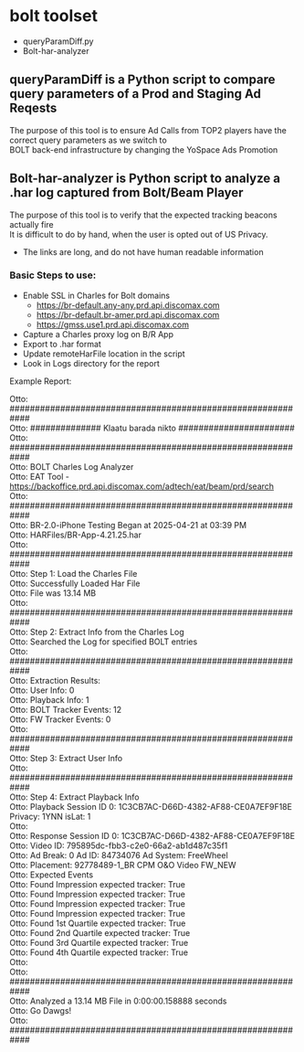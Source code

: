 # bolt toolset

* queryParamDiff.py
* Bolt-har-analyzer

## queryParamDiff is a Python script to compare query parameters of a Prod and Staging Ad Reqests
The purpose of this tool is to ensure Ad Calls from TOP2 players have the correct query parameters as we switch to  
BOLT back-end infrastructure by changing the YoSpace Ads Promotion  

## Bolt-har-analyzer is Python script to analyze a .har log captured from Bolt/Beam Player
The purpose of this tool is to verify that the expected tracking beacons actually fire  
It is difficult to do by hand, when the user is opted out of US Privacy.  
*  The links are long, and do not have human readable information

### Basic Steps to use:
  
* Enable SSL in Charles for Bolt domains
    * https://br-default.any-any.prd.api.discomax.com
    * https://br-default.br-amer.prd.api.discomax.com
    * https://gmss.use1.prd.api.discomax.com
* Capture a Charles proxy log on B/R App
* Export to .har format
* Update remoteHarFile location in the script
* Look in Logs directory for the report

Example Report:  

Otto: ############################################################  
Otto: ##############  Klaatu barada nikto  #######################  
Otto: ############################################################  
Otto: BOLT Charles Log Analyzer  
Otto: EAT Tool - https://backoffice.prd.api.discomax.com/adtech/eat/beam/prd/search  
Otto: ############################################################  
Otto: BR-2.0-iPhone Testing Began at 2025-04-21 at 03:39 PM  
Otto: HARFiles/BR-App-4.21.25.har  
Otto: ############################################################  
Otto: Step 1: Load the Charles File  
Otto:    Successfully Loaded Har File  
Otto:    File was 13.14 MB  
Otto: ############################################################  
Otto: Step 2: Extract Info from the Charles Log  
Otto:    Searched the Log for specified BOLT entries  
Otto: ############################################################  
Otto: Extraction Results:  
Otto: User Info: 0  
Otto: Playback Info: 1  
Otto: BOLT Tracker Events: 12  
Otto: FW Tracker Events: 0  
Otto: ############################################################  
Otto: Step 3: Extract User Info  
Otto: ############################################################  
Otto: Step 4: Extract Playback Info  
Otto: Playback Session ID 0: 1C3CB7AC-D66D-4382-AF88-CE0A7EF9F18E Privacy: 1YNN isLat: 1  
Otto:  
Otto: Response Session ID 0: 1C3CB7AC-D66D-4382-AF88-CE0A7EF9F18E  
Otto: Video ID: 795895dc-fbb3-c2e0-66a2-ab1d487c35f1  
Otto: Ad Break: 0 Ad ID: 84734076 Ad System: FreeWheel  
Otto: Placement: 92778489-1_BR CPM O&O Video FW_NEW  
Otto: Expected Events  
Otto: Found Impression expected tracker: True  
Otto: Found Impression expected tracker: True  
Otto: Found Impression expected tracker: True  
Otto: Found Impression expected tracker: True  
Otto: Found 1st Quartile expected tracker: True  
Otto: Found 2nd Quartile expected tracker: True  
Otto: Found 3rd Quartile expected tracker: True  
Otto: Found 4th Quartile expected tracker: True  
Otto:  
Otto: ############################################################  
Otto: Analyzed a 13.14 MB File in 0:00:00.158888 seconds  
Otto: Go Dawgs!  
Otto: ############################################################  